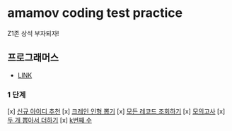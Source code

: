 # amamov coding test practice

Z1존 상석 부자되자!

## 프로그래머스

- [LINK](https://programmers.co.kr/learn/challenges)

### 1 단계

[x] [신규 아이디 추천](https://programmers.co.kr/learn/courses/30/lessons/72410?language=python3)
[x] [크레인 인형 뽑기](https://programmers.co.kr/learn/courses/30/lessons/64061)
[x] [모든 레코드 조회하기](https://programmers.co.kr/learn/courses/30/lessons/59034)
[x] [모의고사](https://programmers.co.kr/learn/courses/30/lessons/42840)
[x] [두 개 뽑아서 더하기](https://programmers.co.kr/learn/courses/30/lessons/68644)
[x] [k번째 수](https://programmers.co.kr/learn/courses/30/lessons/42748)
